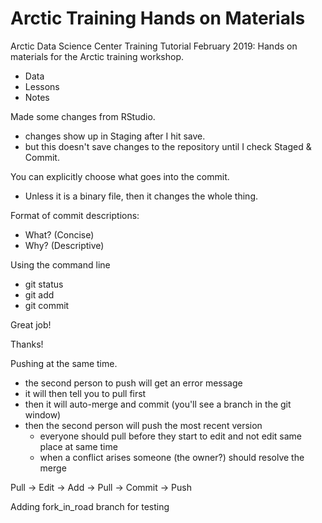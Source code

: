 # Arctic Training Hands on Materials
Arctic Data Science Center Training Tutorial February 2019: Hands on materials for the Arctic training workshop.

- Data
- Lessons
- Notes

Made some changes from RStudio.
- changes show up in Staging after I hit save.
- but this doesn't save changes to the repository until I check Staged & Commit.

You can explicitly choose what goes into the commit.
- Unless it is a binary file, then it changes the whole thing.

Format of commit descriptions:
- What? (Concise)
- Why? (Descriptive)

Using the command line
- git status
- git add
- git commit

Great job!

Thanks!

Pushing at the same time.
- the second person to push will get an error message
- it will then tell you to pull first
- then it will auto-merge and commit (you'll see a branch in the git window)
- then the second person will push the most recent version
    - everyone should pull before they start to edit and not edit same place at same time
    - when a conflict arises someone (the owner?) should resolve the merge

Pull -> Edit -> Add -> Pull -> Commit -> Push

Adding fork_in_road branch for testing